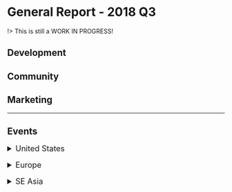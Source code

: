 
# General Report - 2018 Q3

!> This is still a WORK IN PROGRESS!

## Development

## Community

## Marketing

---

## Events

<details>
<summary style="font-size: 18px;">United States</summary>

#### San Diego

</details>

<br/>

<details>
<summary style="font-size: 18px;">Europe</summary>

#### San Diego

</details>

<br/>

<details>

<summary style="font-size: 18px;">SE Asia</summary>

#### San Diego

</details>

